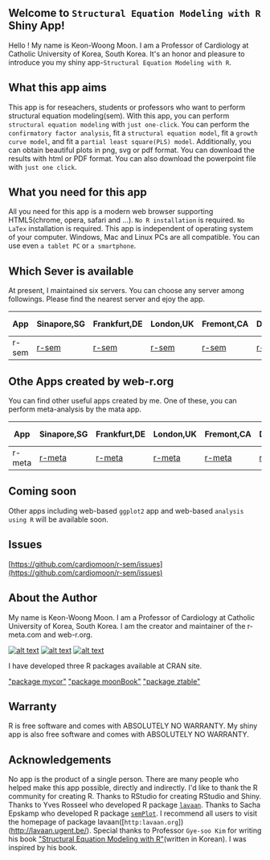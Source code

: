## Welcome to `Structural Equation Modeling with R` Shiny App!

Hello ! My name is Keon-Woong Moon. I am a Professor of Cardiology at Catholic University of Korea, South Korea. It's an honor and pleasure to introduce you my shiny app-`Structural Equation Modeling with R`.


## What this app aims

This app is for reseachers, students or professors who want to perform structural equation modeling(sem). With this app, you can perform `structural equation modeling` with `just one-click`. You can perform the `confirmatory factor analysis`, fit a `structural equation model`, fit a `growth curve model`, and fit a `partial least square(PLS) model`. Additionally, you can obtain beautiful plots in png, svg or pdf format. You can download the results with html or PDF format. You can also download the powerpoint file with `just one click`.  

## What you need for this app

All you need for this app is a modern web browser supporting HTML5(chrome, opera, safari and ...). `No R installation` is required. `No LaTex` installation is required. This app is independent of operating system of your computer. Windows, Mac and Linux PCs are all compatible. You can use even `a tablet PC` or `a smartphone`.


## Which Sever is available

At present, I maintained six servers. You can choose any server among followings. Please find the nearest server and ejoy the app.

App    | Sinapore,SG|Frankfurt,DE|London,UK|Fremont,CA|Dallas,TX|Newark,NJ|Tokyo 2, JP|
-------|------------|------------|---------|----------|---------|---------|-----------|
r-sem  |  [r-sem](http://45.118.135.113:3838/r-sem)| [r-sem](http://85.90.244.159:3838/r-sem)|[r-sem](http://88.80.188.114:3838/r-sem)|[r-sem](http://198.74.50.54:3838/r-sem)|[r-sem](http://23.239.25.35:3838/r-sem)|[r-sem](http://45.79.141.61:3838/r-sem)|[r-sem](http://139.162.67.22:3838/r-sem)|[r-sem](http://139.162.67.22/r-sem)

## Othe Apps created by web-r.org

You can find other useful apps created by me. One of these, you can perform meta-analysis by the mata app.


App    | Sinapore,SG|Frankfurt,DE|London,UK|Fremont,CA|Dallas,TX|Newark,NJ|Tokyo 2, JP|
-------|------------|------------|---------|----------|---------|---------|-----------|
r-meta  | [r-meta](http://45.118.135.113:3838/meta)|[r-meta](http://85.90.244.159:3838/meta)|[r-meta](http://88.80.188.114:3838/meta)|[r-meta](http://198.74.50.54:3838/meta)|[r-meta](http://23.239.25.35:3838/meta)|[r-meta](http://45.79.141.61:3838/meta)|[r-meta](http://139.162.67.22:3838/meta)


## Coming soon
 
Other apps including web-based `ggplot2` app and web-based `analysis using R` will be available soon. 

## Issues

[https://github.com/cardiomoon/r-sem/issues](https://github.com/cardiomoon/r-sem/issues)

## About the Author 

My name is Keon-Woong Moon. I am a Professor of Cardiology at Catholic University of Korea, South Korea. I am the creator and maintainer of the r-meta.com and web-r.org.

[![alt text](http://file.mdtoday.co.kr/news/2015/0515/20150515141507_555580db9d331_1.jpg)](http://www.doctorsnews.co.kr/news/articleView.html?idxno=103653)
[![alt text](http://image.aladin.co.kr/product/5142/44/cover/8955661797_1.jpg)](http://www.aladin.co.kr/shop/wproduct.aspx?ISBN=8955661797)
[![alt text](http://image.aladin.co.kr/product/6671/48/cover/8955661851_1.jpg)](http://www.aladin.co.kr/shop/wproduct.aspx?ItemId=66714863)


I have developed three R packages available at CRAN site.

["package mycor"](https://cran.r-project.org/web/packages/mycor/index.html)
["package moonBook"](https://cran.r-project.org/web/packages/moonBook/index.html)
["package ztable"](https://cran.r-project.org/web/packages/ztable/index.html)


## Warranty

R is free software and comes with ABSOLUTELY NO WARRANTY. My shiny app is also free software and comes with ABSOLUTELY NO WARRANTY.

## Acknowledgements

No app is the product of a single person. There are many people who helped make this app possible, directly and indirectly. I'd like to thank the R community for creating R. Thanks to RStudio for creating RStudio and Shiny. Thanks to Yves Rosseel who developed R package [`lavaan`](https://cran.r-project.org/web/packages/lavaan/index.html). Thanks to Sacha Epskamp who developed R package [`semPlot`](https://cran.r-project.org/web/packages/semPlot/index.html). I recommend all users to visit the homepage of package lavaan([`http:lavaan.org`])(http://lavaan.ugent.be/). Special thanks to Professor `Gye-soo Kim` for writing his book ["Structural Equation Modeling with R"](http://www.aladin.co.kr/shop/wproduct.aspx?ItemId=71144910)(written in Korean). I was inspired by his book. 

